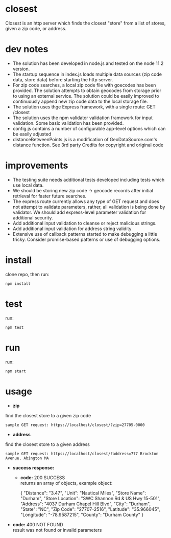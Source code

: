 # closest

Closest is an http server which finds the closest "store" from a list of stores, given a zip code, or address.

# dev notes

- The solution has been developed in node.js and tested on the node 11.2 version.
- The startup sequence in index.js loads multiple data sources (zip code data, store data) before starting the http server.
- For zip code searches, a local zip code file with goecodes has been provided. The solution attempts to obtain geocodes from storage prior to using an external service. The solution could be easily improved to continuously append new zip code data to the local storage file.
- The solution uses thge Express framework, with a single route: GET /closest
- The solution uses the npm validator validation framework for input validation. Some basic validation has been provided.
- config.js contains a number of configurable app-level options which can be easily adjusted
- distanceBetweenPoints.js is a modification of GeoDataSource.com's distance function. See 3rd party Credits for copyright and original code

# improvements

- The testing suite needs additional tests developed including tests which use local data.
- We should be storing new zip code -> geocode records after initial retrieval for faster future searches.
- The express route currently allows any type of GET request and does not attempt to validate parameters, rather, all validation is being done by validator. We should add express-level parameter validation for additional security.
- Add additional input validation to cleanse or reject malicious strings.
- Add additional input validation for address string validity
- Extensive use of callback patterns started to make debugging a little tricky. Consider promise-based patterns or use of debugging options.

# install

clone repo, then run:

    npm install

# test

run:

    npm test

# run

run:

    npm start

# usage

- **zip**

find the closest store to a given zip code

    sample GET request: https://localhost/closest/?zip=27705-0000

- **address**

find the closest store to a given address

    sample GET request: https://localhost/closest/?address=777 Brockton Avenue, Abington MA

- **success response:**

  - **code:** 200 SUCCESS
    <br />
    returns an array of objects, example object:
    <br />


    {
      "Distance": "3.47",
        "Unit": "Nautical Miles",
        "Store Name": "Durham",
        "Store Location": "SWC Shannon Rd & US Hwy 15-501",
        "Address": "4037 Durham Chapel Hill Blvd",
        "City": "Durham",
        "State": "NC",
        "Zip Code": "27707-2516",
        "Latitude": "35.966045",
        "Longitude": "-78.9587215",
        "County": "Durham County"
    }

- **code:** 400 NOT FOUND<br />
  result was not found or invalid parameters
